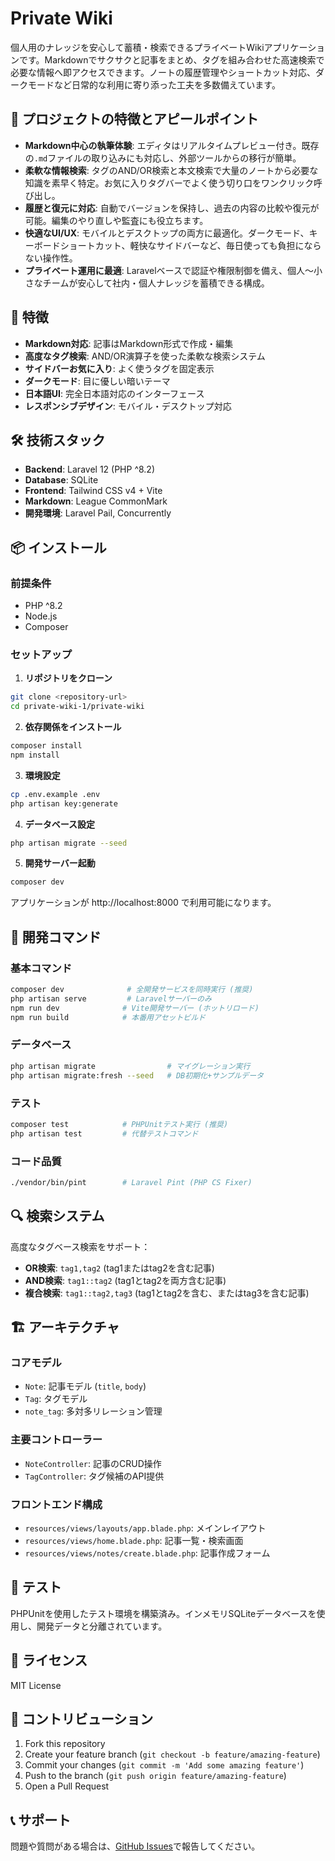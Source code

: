 # Private Wiki

個人用のナレッジを安心して蓄積・検索できるプライベートWikiアプリケーションです。Markdownでサクサクと記事をまとめ、タグを組み合わせた高速検索で必要な情報へ即アクセスできます。ノートの履歴管理やショートカット対応、ダークモードなど日常的な利用に寄り添った工夫を多数備えています。

## 🎯 プロジェクトの特徴とアピールポイント

- **Markdown中心の執筆体験**: エディタはリアルタイムプレビュー付き。既存の`.md`ファイルの取り込みにも対応し、外部ツールからの移行が簡単。
- **柔軟な情報検索**: タグのAND/OR検索と本文検索で大量のノートから必要な知識を素早く特定。お気に入りタグバーでよく使う切り口をワンクリック呼び出し。
- **履歴と復元に対応**: 自動でバージョンを保持し、過去の内容の比較や復元が可能。編集のやり直しや監査にも役立ちます。
- **快適なUI/UX**: モバイルとデスクトップの両方に最適化。ダークモード、キーボードショートカット、軽快なサイドバーなど、毎日使っても負担にならない操作性。
- **プライベート運用に最適**: Laravelベースで認証や権限制御を備え、個人～小さなチームが安心して社内・個人ナレッジを蓄積できる構成。

## 🚀 特徴

- **Markdown対応**: 記事はMarkdown形式で作成・編集
- **高度なタグ検索**: AND/OR演算子を使った柔軟な検索システム
- **サイドバーお気に入り**: よく使うタグを固定表示
- **ダークモード**: 目に優しい暗いテーマ
- **日本語UI**: 完全日本語対応のインターフェース
- **レスポンシブデザイン**: モバイル・デスクトップ対応

## 🛠 技術スタック

- **Backend**: Laravel 12 (PHP ^8.2)
- **Database**: SQLite
- **Frontend**: Tailwind CSS v4 + Vite
- **Markdown**: League CommonMark
- **開発環境**: Laravel Pail, Concurrently

## 📦 インストール

### 前提条件
- PHP ^8.2
- Node.js
- Composer

### セットアップ

1. **リポジトリをクローン**
```bash
git clone <repository-url>
cd private-wiki-1/private-wiki
```

2. **依存関係をインストール**
```bash
composer install
npm install
```

3. **環境設定**
```bash
cp .env.example .env
php artisan key:generate
```

4. **データベース設定**
```bash
php artisan migrate --seed
```

5. **開発サーバー起動**
```bash
composer dev
```

アプリケーションが http://localhost:8000 で利用可能になります。

## 🔧 開発コマンド

### 基本コマンド
```bash
composer dev              # 全開発サービスを同時実行 (推奨)
php artisan serve         # Laravelサーバーのみ
npm run dev              # Vite開発サーバー (ホットリロード)
npm run build            # 本番用アセットビルド
```

### データベース
```bash
php artisan migrate                # マイグレーション実行
php artisan migrate:fresh --seed   # DB初期化+サンプルデータ
```

### テスト
```bash
composer test            # PHPUnitテスト実行 (推奨)
php artisan test         # 代替テストコマンド
```

### コード品質
```bash
./vendor/bin/pint        # Laravel Pint (PHP CS Fixer)
```

## 🔍 検索システム

高度なタグベース検索をサポート：

- **OR検索**: `tag1,tag2` (tag1またはtag2を含む記事)
- **AND検索**: `tag1::tag2` (tag1とtag2を両方含む記事)
- **複合検索**: `tag1::tag2,tag3` (tag1とtag2を含む、またはtag3を含む記事)

## 🏗 アーキテクチャ

### コアモデル
- `Note`: 記事モデル (`title`, `body`)
- `Tag`: タグモデル
- `note_tag`: 多対多リレーション管理

### 主要コントローラー
- `NoteController`: 記事のCRUD操作
- `TagController`: タグ候補のAPI提供

### フロントエンド構成
- `resources/views/layouts/app.blade.php`: メインレイアウト
- `resources/views/home.blade.php`: 記事一覧・検索画面
- `resources/views/notes/create.blade.php`: 記事作成フォーム

## 🧪 テスト

PHPUnitを使用したテスト環境を構築済み。インメモリSQLiteデータベースを使用し、開発データと分離されています。

## 📝 ライセンス

MIT License

## 🤝 コントリビューション

1. Fork this repository
2. Create your feature branch (`git checkout -b feature/amazing-feature`)
3. Commit your changes (`git commit -m 'Add some amazing feature'`)
4. Push to the branch (`git push origin feature/amazing-feature`)
5. Open a Pull Request

## 📞 サポート

問題や質問がある場合は、[GitHub Issues](https://github.com/genkikneg/private-wiki/issues)で報告してください。
